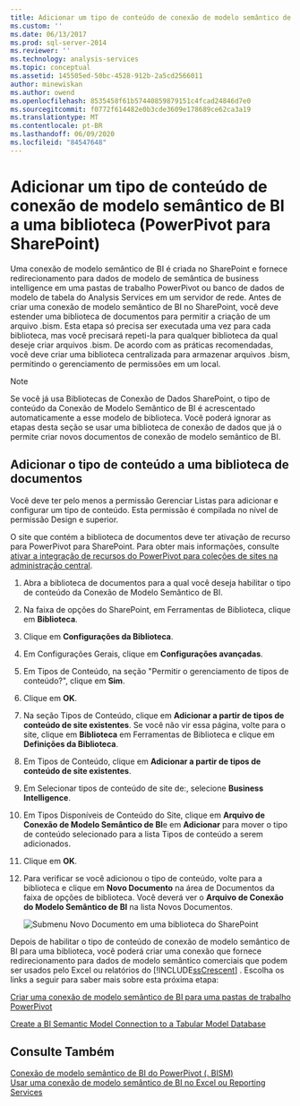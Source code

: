 ```yaml
---
title: Adicionar um tipo de conteúdo de conexão de modelo semântico de BI a uma biblioteca (PowerPivot para SharePoint) | Microsoft Docs
ms.custom: ''
ms.date: 06/13/2017
ms.prod: sql-server-2014
ms.reviewer: ''
ms.technology: analysis-services
ms.topic: conceptual
ms.assetid: 145505ed-50bc-4528-912b-2a5cd2566011
author: minewiskan
ms.author: owend
ms.openlocfilehash: 8535458f61b57440859879151c4fcad24846d7e0
ms.sourcegitcommit: f0772f614482e0b3cde3609e178689ce62ca3a19
ms.translationtype: MT
ms.contentlocale: pt-BR
ms.lasthandoff: 06/09/2020
ms.locfileid: "84547648"
---
```

# <a name="add-a-bi-semantic-model-connection-content-type-to-a-library-powerpivot-for-sharepoint"></a>Adicionar um tipo de conteúdo de conexão de modelo semântico de BI a uma biblioteca (PowerPivot para SharePoint)
  Uma conexão de modelo semântico de BI é criada no SharePoint e fornece redirecionamento para dados de modelo de semântica de business intelligence em uma pastas de trabalho PowerPivot ou banco de dados de modelo de tabela do Analysis Services em um servidor de rede. Antes de criar uma conexão de modelo semântico de BI no SharePoint, você deve estender uma biblioteca de documentos para permitir a criação de um arquivo .bism. Esta etapa só precisa ser executada uma vez para cada biblioteca, mas você precisará repeti-la para qualquer biblioteca da qual deseje criar arquivos .bism. De acordo com as práticas recomendadas, você deve criar uma biblioteca centralizada para armazenar arquivos .bism, permitindo o gerenciamento de permissões em um local.  
  
> [!NOTE]  
>  Se você já usa Bibliotecas de Conexão de Dados SharePoint, o tipo de conteúdo da Conexão de Modelo Semântico de BI é acrescentado automaticamente a esse modelo de biblioteca. Você poderá ignorar as etapas desta seção se usar uma biblioteca de conexão de dados que já o permite criar novos documentos de conexão de modelo semântico de BI.  
  
##  <a name="add-the-content-type-to-a-document-library"></a><a name="bkmk_addtype"></a> Adicionar o tipo de conteúdo a uma biblioteca de documentos  
 Você deve ter pelo menos a permissão Gerenciar Listas para adicionar e configurar um tipo de conteúdo. Esta permissão é compilada no nível de permissão Design e superior.  
  
 O site que contém a biblioteca de documentos deve ter ativação de recurso para PowerPivot para SharePoint. Para obter mais informações, consulte [ativar a integração de recursos do PowerPivot para coleções de sites na administração central](activate-power-pivot-integration-for-site-collections-in-ca.md).  
  
1.  Abra a biblioteca de documentos para a qual você deseja habilitar o tipo de conteúdo da Conexão de Modelo Semântico de BI.  
  
2.  Na faixa de opções do SharePoint, em Ferramentas de Biblioteca, clique em **Biblioteca**.  
  
3.  Clique em **Configurações da Biblioteca**.  
  
4.  Em Configurações Gerais, clique em **Configurações avançadas**.  
  
5.  Em Tipos de Conteúdo, na seção "Permitir o gerenciamento de tipos de conteúdo?", clique em **Sim**.  
  
6.  Clique em **OK**.  
  
7.  Na seção Tipos de Conteúdo, clique em **Adicionar a partir de tipos de conteúdo de site existentes**. Se você não vir essa página, volte para o site, clique em **Biblioteca** em Ferramentas de Biblioteca e clique em **Definições da Biblioteca**.  
  
8.  Em Tipos de Conteúdo, clique em **Adicionar a partir de tipos de conteúdo de site existentes**.  
  
9. Em Selecionar tipos de conteúdo de site de:, selecione **Business Intelligence**.  
  
10. Em Tipos Disponíveis de Conteúdo do Site, clique em **Arquivo de Conexão de Modelo Semântico de BI**e em **Adicionar** para mover o tipo de conteúdo selecionado para a lista Tipos de conteúdo a serem adicionados.  
  
11. Clique em **OK**.  
  
12. Para verificar se você adicionou o tipo de conteúdo, volte para a biblioteca e clique em **Novo Documento** na área de Documentos da faixa de opções de biblioteca. Você deverá ver o **Arquivo de Conexão do Modelo Semântico de BI** na lista Novos Documentos.  
  
     ![Submenu Novo Documento em uma biblioteca do SharePoint](../media/ssas-bismconnection-new.gif "Submenu Novo Documento em uma biblioteca do SharePoint")  
  
 Depois de habilitar o tipo de conteúdo de conexão de modelo semântico de BI para uma biblioteca, você poderá criar uma conexão que fornece redirecionamento para dados de modelo semântico comerciais que podem ser usados pelo Excel ou relatórios do [!INCLUDE[ssCrescent](../../includes/sscrescent-md.md)] . Escolha os links a seguir para saber mais sobre esta próxima etapa:  
  
 [Criar uma conexão de modelo semântico de BI para uma pastas de trabalho PowerPivot](create-a-bi-semantic-model-connection-to-a-power-pivot-workbook.md)  
  
 [Create a BI Semantic Model Connection to a Tabular Model Database](create-a-bi-semantic-model-connection-to-a-tabular-model-database.md)  
  
## <a name="see-also"></a>Consulte Também  
 [Conexão de modelo semântico de BI do PowerPivot &#40;. BISM&#41;](power-pivot-bi-semantic-model-connection-bism.md)   
 [Usar uma conexão de modelo semântico de BI no Excel ou Reporting Services](use-a-bi-semantic-model-connection-in-excel-or-reporting-services.md)  
  
  
